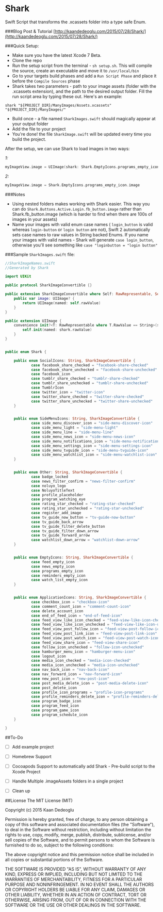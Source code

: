 # Shark
Swift Script that transforms the .xcassets folder into a type safe Enum.

###Blog Post & Tutorial
[http://kaandedeoglu.com/2015/07/28/Shark/](http://kaandedeoglu.com/2015/07/28/Shark/)

###Quick Setup:
- Make sure you have the latest Xcode 7 Beta.
- Clone the repo
- Run the setup script from the terminal - `sh setup.sh`. This will compile the source, create an executable and move it to `/usr/local/bin`
- Go to your targets build phases and add a `Run Script Phase` and place it before the `Compile Sources` phase
- Shark takes two parameters - path to your image assets (folder with the .xcassets extension), and the path to the desired output folder. Fill the run script area by typing these out. Here's an example: 

`shark "${PROJECT_DIR}/ManyImages/Assets.xcassets" "${PROJECT_DIR}/ManyImages/"`

- Build once - a file named `SharkImages.swift` should magically appear at your output folder
- Add the file to your project
- You're done! the file `SharkImage.swift` will be updated every time you build the project.


After the setup, we can use Shark to load images in two ways:

*1:*
```swift
myImageView.image = UIImage(shark: Shark.EmptyIcons.programs_empty_icon)
```

*2:*
```swift
myImageView.image = Shark.EmptyIcons.programs_empty_icon.image
```

###Notes
- Using nested folders makes working with Shark easier. This way you can do `Shark.Buttons.Active.Login.fb_button.image` rather than Shark.fb_button.image (which is harder to find when there are 100s of images in your assets)
- Name your images with valid enum case names ( `login_button` is valid whereas `login-button` or `login button` are not), Swift 2 automatically sets case names to raw values in String backed Enums. If you name your images with valid names - Shark will generate `case login_button`, otherwise you'll see something like `case "loginbutton = "login button"` 

###Sample `SharkImages.swift` file:

```swift
//SharkImageNames.swift
//Generated by Shark

import UIKit

public protocol SharkImageConvertible {}

public extension SharkImageConvertible where Self: RawRepresentable, Self.RawValue == String {
    public var image: UIImage? {
        return UIImage(named: self.rawValue)
    }
}

public extension UIImage {
    convenience init?<T: RawRepresentable where T.RawValue == String>(shark: T) {
        self.init(named: shark.rawValue)
    }
}


public enum Shark {

    public enum SocialIcons: String, SharkImageConvertible {
            case facebook_share_checked = "facebook-share-checked"
            case facebook_share_unchecked = "facebook-share-unchecked"
            case facebook_icon
            case tumblr_share_checked = "tumblr-share-checked"
            case tumblr_share_unchecked = "tumblr-share-unchecked"
            case TumblrIcon
            case twitter_icon = "twitter-icon"
            case twitter_share_checked = "twitter-share-checked"
            case twitter_share_unchecked = "twitter-share-unchecked"
    }


    public enum SideMenuIcons: String, SharkImageConvertible {
            case side_menu_discover_icon = "side-menu-discover-icon"
            case side_menu_light = "side-menu-light"
            case side_menu_line = "side-menu-line"
            case side_menu_news_icon = "side-menu-news-icon"
            case side_menu_notifications_icon = "side-menu-notifications-icon"
            case side_menu_settings_icon = "side-menu-settings-icon"
            case side_menu_tvguide_icon = "side-menu-tvguide-icon"
            case side_menu_watchlist_icon = "side-menu-watchlist-icon"
    }


    public enum Other: String, SharkImageConvertible {
            case badge_locked
            case news_filter_confirm = "news-filter-confirm"
            case noluyo_logo
            case NoluyoTitleText
            case profile_placeholder
            case program_watching_eye
            case rating_star_checked = "rating-star-checked"
            case rating_star_unchecked = "rating-star-unchecked"
            case register_add_image
            case tv_guide_now_button = "tv-guide-now-button"
            case tv_guide_back_arrow
            case tv_guide_filter_delete_button
            case tv_guide_filter_down_arrow
            case tv_guide_forward_arrow
            case watchlist_down_arrow = "watchlist-down-arrow"
    }


    public enum EmptyIcons: String, SharkImageConvertible {
            case feed_empty_icon
            case news_empty_icon
            case programs_empty_icon
            case reminders_empty_icon
            case watch_list_empty_icon
    }


    public enum ApplicationIcons: String, SharkImageConvertible {
            case checkbox_icon = "checkbox-icon"
            case comment_count_icon = "comment-count-icon"
            case delete_account_icon
            case end_of_feed_icon = "end-of-feed-icon"
            case feed_view_like_icon_checked = "feed-view-like-icon-checked"
            case feed_view_like_icon_unchecked = "feed-view-like-icon-unchecked"
            case feed_view_post_follow_icon = "feed-view-post-follow-icon"
            case feed_view_post_link_icon = "feed-view-post-link-icon"
            case feed_view_post_watch_icon = "feed-view-post-watch-icon"
            case feed_view_share_icon = "feed-view-share-icon"
            case follow_icon_unchecked = "follow-icon-unchecked"
            case hamburger_menu_icon = "hamburger-menu-icon"
            case logout_icon
            case media_icon_checked = "media-icon-checked"
            case media_icon_unchecked = "media-icon-unchecked"
            case nav_back_icon = "nav-back-icon"
            case nav_forward_icon = "nav-forward-icon"
            case new_post_icon = "new-post-icon"
            case post_media_delete_icon = "post-media-delete-icon"
            case post_delete_icon
            case profile_icon_programs = "profile-icon-programs"
            case profile_reminders_delete_icon = "profile-reminders-delete-icon"
            case program_badge_icon
            case program_feed_icon
            case program_game_icon
            case program_schedule_icon
    }

}
```

##To-Do
- [ ] Add example project
- [ ] Homebrew Support
- [ ] Cocoapods Support to automatically add Shark - Pre-build script to the Xcode Project
- [ ] Handle Multiple .imageAssets folders in a single project
- [ ] Clean up


##License
The MIT License (MIT)

Copyright (c) 2015 Kaan Dedeoglu

Permission is hereby granted, free of charge, to any person obtaining a copy
of this software and associated documentation files (the "Software"), to deal
in the Software without restriction, including without limitation the rights
to use, copy, modify, merge, publish, distribute, sublicense, and/or sell
copies of the Software, and to permit persons to whom the Software is
furnished to do so, subject to the following conditions:

The above copyright notice and this permission notice shall be included in all
copies or substantial portions of the Software.

THE SOFTWARE IS PROVIDED "AS IS", WITHOUT WARRANTY OF ANY KIND, EXPRESS OR
IMPLIED, INCLUDING BUT NOT LIMITED TO THE WARRANTIES OF MERCHANTABILITY,
FITNESS FOR A PARTICULAR PURPOSE AND NONINFRINGEMENT. IN NO EVENT SHALL THE
AUTHORS OR COPYRIGHT HOLDERS BE LIABLE FOR ANY CLAIM, DAMAGES OR OTHER
LIABILITY, WHETHER IN AN ACTION OF CONTRACT, TORT OR OTHERWISE, ARISING FROM,
OUT OF OR IN CONNECTION WITH THE SOFTWARE OR THE USE OR OTHER DEALINGS IN THE
SOFTWARE.
